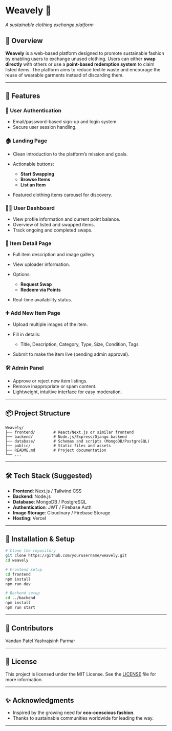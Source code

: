 # Weavely 🌿

*A sustainable clothing exchange platform*

## 🧵 Overview

**Weavely** is a web-based platform designed to promote sustainable fashion by enabling users to exchange unused clothing. Users can either **swap directly** with others or use a **point-based redemption system** to claim listed items. The platform aims to reduce textile waste and encourage the reuse of wearable garments instead of discarding them.

---

## 🚀 Features

### 👥 User Authentication

* Email/password-based sign-up and login system.
* Secure user session handling.

### 🏠 Landing Page

* Clean introduction to the platform’s mission and goals.
* Actionable buttons:

  * **Start Swapping**
  * **Browse Items**
  * **List an Item**
* Featured clothing items carousel for discovery.

### 🧑‍💼 User Dashboard

* View profile information and current point balance.
* Overview of listed and swapped items.
* Track ongoing and completed swaps.

### 👕 Item Detail Page

* Full item description and image gallery.
* View uploader information.
* Options:

  * **Request Swap**
  * **Redeem via Points**
* Real-time availability status.

### ➕ Add New Item Page

* Upload multiple images of the item.
* Fill in details:

  * Title, Description, Category, Type, Size, Condition, Tags
* Submit to make the item live (pending admin approval).

### 🛠️ Admin Panel

* Approve or reject new item listings.
* Remove inappropriate or spam content.
* Lightweight, intuitive interface for easy moderation.

---

## 📦 Project Structure

```
Weavely/
├── frontend/        # React/Next.js or similar frontend
├── backend/         # Node.js/Express/Django backend
├── database/        # Schemas and scripts (MongoDB/PostgreSQL)
├── public/          # Static files and assets
├── README.md        # Project documentation
└── ...
```

---

## 🛠️ Tech Stack (Suggested)

* **Frontend**: Next.js / Tailwind CSS
* **Backend**: Node.js 
* **Database**: MongoDB / PostgreSQL
* **Authentication**: JWT / Firebase Auth
* **Image Storage**: Cloudinary / Firebase Storage
* **Hosting**: Vercel 

---

## 📌 Installation & Setup

```bash
# Clone the repository
git clone https://github.com/yourusername/weavely.git
cd weavely

# Frontend setup
cd frontend
npm install
npm run dev

# Backend setup
cd ../backend
npm install
npm run start
```

---

## 👥 Contributors

Vandan Patel
Yashrajsinh Parmar 

---

## 📃 License

This project is licensed under the MIT License. See the [LICENSE](LICENSE) file for more information.

---

## ✨ Acknowledgments

* Inspired by the growing need for **eco-conscious fashion**.
* Thanks to sustainable communities worldwide for leading the way.

---


